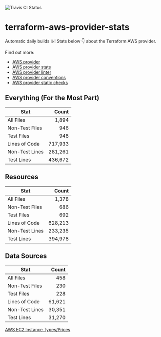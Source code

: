 ![Travis CI Status](https://travis-ci.org/YakDriver/terraform-aws-provider-stats.svg?branch=main)
# terraform-aws-provider-stats

Automatic daily builds :coffee:! Stats below :point_down: about the Terraform AWS provider.

Find out more:
* [AWS provider](https://github.com/terraform-providers/terraform-provider-aws)
* [AWS provider stats](https://github.com/YakDriver/terraform-aws-provider-stats)
* [AWS provider linter](https://github.com/terraform-providers/terraform-provider-aws/tree/master/awsproviderlint)
* [AWS provider conventions](https://github.com/YakDriver/terraform-aws-conventions)
* [AWS provider static checks](https://github.com/YakDriver/terraform-aws-provider-static-checks)



## Everything (For the Most Part)

|  Stat  |  Count  |
| ------------- | -------------: |
|  All Files  |  1,894  |
|  Non-Test Files  |  946  |
|  Test Files  |  948  |
|  Lines of Code  |  717,933  |
|  Non-Test Lines  |  281,261  |
|  Test Lines  |  436,672  |



## Resources

|  Stat  |  Count  |
| ------------- | -------------: |
|  All Files  |  1,378  |
|  Non-Test Files  |  686  |
|  Test Files  |  692  |
|  Lines of Code  |  628,213  |
|  Non-Test Lines  |  233,235  |
|  Test Lines  |  394,978  |



## Data Sources

|  Stat  |  Count  |
| ------------- | -------------: |
|  All Files  |  458  |
|  Non-Test Files  |  230  |
|  Test Files  |  228  |
|  Lines of Code  |  61,621  |
|  Non-Test Lines  |  30,351  |
|  Test Lines  |  31,270  |




[AWS EC2 Instance Types/Prices](https://github.com/YakDriver/aws-ec2-instance-types)
